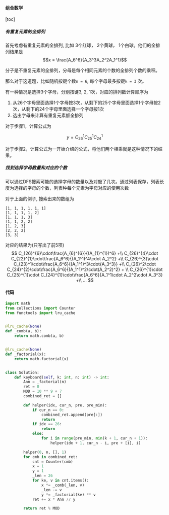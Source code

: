 #### 组合数学

[toc]

##### 有重复元素的全排列

首先考虑有重复元素的全排列, 比如 3个红球， 2个黄球， 1个白球。他们的全排列结果是 
$$x = \frac{A_6^6}{A_3^3A_2^2A_1^1}$$

分子是不重复元素的全排列，分母是每个相同元素的个数的全排列个数的乘积。

  那么对于这道题，比如随机按键个数`n = 6`, 每个字母最多按键`k = 3` 次。 

有一种情况是选择3个字母，分别按键3, 2, 1次，对应的排列数计算顺序为

1. 从26个字母里面选择1个字母按3次，从剩下的25个字母里面选择1个字母按2次，从剩下的24个字母里面选择一个字母按1次
2. 选出字母来计算有重复元素额全排列

对于步骤1，计算公式为

$$y = C_{26}^1C_{25}^1C_{24}^1$$

对于步骤2，计算公式为一开始介绍的公式，将他们两个相乘就是这种情况下的结果。

##### 找到选择字母数量和对应的个数

可以通过DFS搜索可能的选择字母的数量以及对敲了几次。通过列表保存，列表长度为选择的字母的个数，列表种每个元素为字母对应的使用次数

对于上面的例子, 搜索出来的数组为
```
[1, 1, 1, 1, 1, 1]
[1, 1, 1, 1, 2]
[1, 1, 1, 3]
[1, 1, 2, 2]
[1, 2, 3]
[2, 2, 2]
[3, 3]
```

对应的结果为(只写出了前5项)
$$
C_{26}^{6}\cdot\frac{A_{6}^{6}}{(A_{1}^{1})^6} +\\
C_{26}^{4}\cdot C_{22}^{1}\cdot\frac{A_6^6}{(A_1^1)^4\cdot A_2^2} +\\
C_{26}^{3}\cdot C_{23}^1\cdot\frac{A_6^6}{(A_1^1)^3\cdot{A_3^3}} +\\
C_{26}^2\cdot C_{24}^{2}\cdot\frac{A_6^6}{(A_1^1)^2\cdot(A_2^2)^2} + \\
C_{26}^{1}\cdot C_{25}^{1}\cdot C_{24}^{1}\cdot\frac{A_6^6}{A_1^1\cdot A_2^2\cdot A_3^3} +\\ ...
$$





####  代码

```python
import math
from collections import Counter
from functools import lru_cache


@lru_cache(None)
def _comb(a, b):
    return math.comb(a, b)


@lru_cache(None)
def _factorial(x):
    return math.factorial(x)


class Solution:
    def keyboard(self, k: int, n: int) -> int:
        Ann = _factorial(n)
        ret = 0
        MOD = 10 ** 9 + 7
        combined_ret = []

        def helper(idx, cur_n, pre, pre_min):
            if cur_n == 0:
                combined_ret.append(pre[:])
                return
            if idx == 26:
                return
            else:
                for i in range(pre_min, min(k + 1, cur_n + 1)):
                    helper(idx + 1, cur_n - i, pre + [i], i)

        helper(0, n, [], 1)
        for cmb in combined_ret:
            cnt = Counter(cmb)
            x = 1
            y = 1
            _len = 26
            for ke, v in cnt.items():
                x *= _comb(_len, v)
                _len -= v
                y *= _factorial(ke) ** v
            ret += x * Ann // y

        return ret % MOD
```

